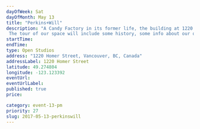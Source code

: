 ```yaml
---
dayOfWeek: Sat
dayOfMonth: May 13
title: "Perkins+Will"
description: "A Candy Factory in its former life, the building at 1220 Homer St has been converted to become our working studio. We are a multidisciplinary design firm, specializing in Architectural, Interior, Urban, and Industrial Design. We’re driven by sustainability, innovation and design excellence. The tour of our space will include some history, some info about our office today and our design practice."
startTime: 
endTime: 
type: Open Studios
address: "1220 Homer Street, Vancouver, BC, Canada"
addressLabel: 1220 Homer Street
latitude: 49.274804
longitude: -123.123392
eventUrl: 
eventUrlLabel: 
published: true
price: 

category: event-13-pm
priority: 27
slug: 2017-05-13-perkinswill
---
```


